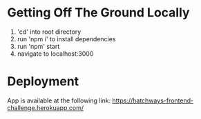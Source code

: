 # Getting Off The Ground Locally

1. 'cd' into root directory
2. run 'npm i' to install dependencies
3. run 'npm' start
4. navigate to localhost:3000

# Deployment

App is available at the following link: https://hatchways-frontend-challenge.herokuapp.com/
